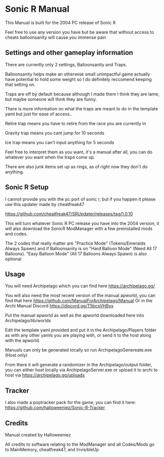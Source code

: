 # Sonic R Manual
This Manual is built for the 2004 PC release of Sonic R

Feel free to use any version you have but be aware that without access to cheats balloonsanity will cause you immense pain

## Settings and other gameplay information
There are currently only 2 settings, Balloonsanity and Traps.

Balloonsanity helps make an otherwise small unimpactful game actually have potential to hold some weight so I do definitely reccomend keeping that setting on.

Traps are off by default because although I made them I think they are lame, but maybe someone will think they are funny.

There is more information on what the traps are meant to do in the template yaml but just for ease of access..

Retire trap means you have to retire from the race you are currently in

Gravity trap means you cant jump for 10 seconds

Ice trap means you can't input anything for 5 seconds

Feel free to interpret them as you want, it's a manual after all, you can do whatever you want when the traps come up.

There are also junk items set up as rings, as of right now they don't do anything.

## Sonic R Setup
I cannot provide you with the pc port of sonic r, but if you happen it please use this updater made by cheatfreak47

https://github.com/cheatfreak47/SRUpdater/releases/tag/1.0.10

This will turn whatever Sonic R PC release you have into the 2004 version, it will also download the SonicR ModManager with a few preinstalled mods and codes.

The 2 codes that really matter are "Practice Mode" (Tokens/Emeralds Always Spawn) and if Balloonsanity is on "Hard Balloon Mode" (Need All 17 Balloons). "Easy Balloon Mode" (All 17 Balloons Always Spawn) is also optional

## Usage
You will need Archipelago which you can find here https://archipelago.gg/

You will also need the most recent version of the manual apworld, you can find that here https://github.com/ManualForArchipelago/Manual Or in the Archi Manual Discord https://discord.gg/T5bcsVHByx

Put the manual apworld as well as the apworld downloaded here into Archipelago/lib/worlds

Edit the template yaml provided and put it in the Archipelago/Players folder as with any other yamls you are playing with, or send it to the host along with the apworld.

Manuals can only be generated locally so run ArchipelagoGenereate.exe (Host only)

From there it will generate a randomizer in the Archipelago/output folder, you can either host locally via ArchipelagoServer.exe or upload it to archi to host via https://archipelago.gg/uploads

## Tracker
I also made a poptracker pack for the game, you can find it here: https://github.com/halloweeniez/Sonic-R-Tracker

## Credits
Manual created by Halloweeniez

All credits to software relating to the ModManager and all Codes/Mods go to MainMemory, cheatfreak47, and InvisibleUp
